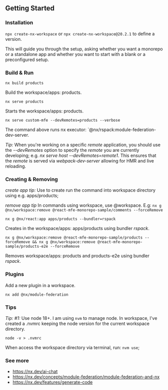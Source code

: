 ## Getting Started

### Installation
`npx create-nx-workspace` or `npx create-nx-workspace@20.2.1` to define a version.

This will guide you through the setup, asking whether you want a monorepo or a standalone app and whether you want to start with a blank or a preconfigured setup.

### Build & Run

```
nx build products
```

Build the workspace/apps: products.

```
nx serve products
```

Starts the workspace/apps: products.


```
nx serve custom-mfe --devRemotes=products --verbose
```
The command above runs nx executor: `@nx/rspack:module-federation-dev-server. 

_Tip:_ When you're working on a specific *remote* application, you should use the *--devRemotes* option to specify the *remote* you are currently developing; e.g. *nx serve host --devRemotes=remote1*. This ensures that the *remote* is served via *webpack-dev-server* allowing for HMR and live reloading.

### Creating & Removing

_create app tip:_ Use to create run the command into workspace directory using e.g. apps/products;

_remove app tip_ In commands using workspace, use @workspace. E.g: `nx g @nx/workspace:remove @react-mfe-monorepo-sample/comments --forceRemove`

```
nx g @nx/react:app apps/products --bundler=rspack
```

Creates in the workspace/apps: apps/products using bundler _rspack_.

```
nx g @nx/workspace:remove @react-mfe-monorepo-sample/products --forceRemove && nx g @nx/workspace:remove @react-mfe-monorepo-sample/products-e2e --forceRemove
```

Removes workspace/apps: products and products-e2e using bundler _rspack_.

### Plugins

Add a new plugin in a workspace.
```
nx add @nx/module-federation
```


### Tips

_Tip: #1:_ 
Use node 18+. I am using `nvm` to manage node. In workspace, I've created a .nvmrc keeping the node version for the current workspace directory.

``` 
node -v > .nvmrc
```

When access the workspace directory via terminal, run: `nvm use`;


### See more
- https://nx.dev/ai-chat
- https://nx.dev/concepts/module-federation/module-federation-and-nx
- https://nx.dev/features/generate-code



